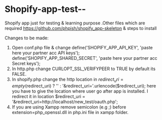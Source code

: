 # Shopify-app-test--
Shopify app just for testing &amp; learning purpose .Other files which are required https://github.com/phpish/shopify_app-skeleton &amp; steps to install

Changes to be made:
1. Open conf.php file & change define('SHOPIFY_APP_API_KEY', 'paste here your partner acc API keys');
  define('SHOPIFY_APP_SHARED_SECRET', 'paste here your partner acc Secret keys');
2. In http.php change CURLOPT_SSL_VERIFYPEER to TRUE by default its FALSE.
3. In shopify.php change the http location in $redirect_uri = empty($redirect_uri) ? '' : '&redirect_uri='.urlencode($redirect_uri);
here you have to give the location where user go after app is installed. I redirect it in location $redirect_uri = '&redirect_uri=http://localhost/new_test/oauth.php';
4. If you are using Xampp remove semicolon (e.g ;) before extension=php_openssl.dll in php.ini file in xampp folder.
